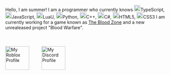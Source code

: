 Hello, I am summer!
I am a programmer who currently knows <img src="https://cdn-icons-png.flaticon.com/512/5968/5968381.png" width="20">TypeScript</img>, <img src="https://media.licdn.com/dms/image/D4D12AQEL9aeB8WqRaw/article-cover_image-shrink_600_2000/0/1685204779306?e=2147483647&v=beta&t=jr7Um-vZDvcgCCzx0a48zCEr3RtUyRVqelGOzrpL4bs" width="20">JavaScript</img>, <img src="https://seeklogo.com/images/L/luau-programming-language-logo-4E5D70055F-seeklogo.com.png" width="20">LuaU</img>, <img src="https://cdn3.iconfinder.com/data/icons/logos-and-brands-adobe/512/267_Python-512.png" width="20">Python</img>, <img src="https://cdn-icons-png.flaticon.com/512/6132/6132222.png" width="20">C++</img>, <img src="https://static-00.iconduck.com/assets.00/c-sharp-c-icon-1822x2048-wuf3ijab.png" width="20">C#</img>, <img src="https://cdn-icons-png.flaticon.com/512/732/732212.png" width="20">HTML5</img>, <img src="https://uxwing.com/wp-content/themes/uxwing/download/brands-and-social-media/css-icon.png" width="20">CSS3</img>
I am currently working for a game known as <a href="https://www.roblox.com/games/13955927965/Blood-Zone-EASTER">The Blood Zone</a> and a new unrealeased project "Blood Warfare".
<br>
<br>
<br>
<br>
[<img src="https://seeklogo.com/images/R/roblox-studio-logo-C006FB6F49-seeklogo.com.png" width="75" title="My Roblox Profile">](https://www.roblox.com/users/5143185060/profile)&nbsp;&nbsp;&nbsp;&nbsp;&nbsp;&nbsp;&nbsp;&nbsp;&nbsp;&nbsp;[<img src="https://uxwing.com/wp-content/themes/uxwing/download/brands-and-social-media/discord-round-color-icon.png" width="75" title="My Discord Profile">](https://discord.com/users/1098580966685020202)

